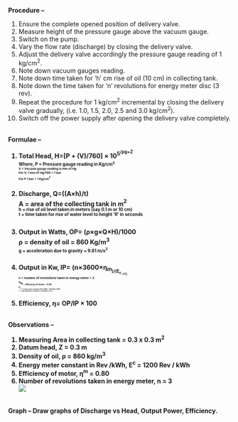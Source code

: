 <b>Procedure – </b>
1. Ensure the complete opened position of delivery valve. <br>
2. Measure height of the pressure gauge above the vacuum gauge.<br>
3. Switch on the pump.<br>
4. Vary the flow rate (discharge) by closing the delivery valve.<br>
5. Adjust the delivery valve accordingly the pressure gauge reading of 1 kg/cm<sup>2</sup>.<br>
6. Note down vacuum gauges reading. <br>
7. Note down time taken for ‘h’ cm rise of oil (10 cm) in collecting tank. <br>
8. Note down the time taken for ‘n’ revolutions for energy meter disc (3 rev). <br>
9. Repeat the procedure for 1 kg/cm<sup>2</sup> incremental by closing the delivery valve gradually, (i.e. 1.0, 1.5, 2.0, 2.5 and 3.0 kg/cm<sup>2</sup>).<br>
10. Switch off the power supply after opening the delivery valve completely.<br><br>

<b>Formulae – <b><br>
1. Total Head, H=[P + (V)/760] × 10<sup>5<sup>/ρg+Z <br>
Where, P = Pressure gauge reading in Kg/cm<sup>2<sup> <br>
V = Vacuum gauge reading in mm of Hg <br>
For V, 1 mm of Hg/760 = 1 bar <br>
For P  1 bar = 1 Kg/cm<sup>2<sup> <br><br>

2. Discharge, Q=((A×h)/t) <br>
A = area of the collecting tank in m<sup>2<sup> <br>
h = rise of oil level taken in meters (say 0.1 m or 10 cm) <br>
t = time taken for rise of water level to height ‘R’ in seconds <br><br>

3. Output in Watts, OP=  (ρ×g×Q×H)/1000 <br>
ρ = density of oil = 860 Kg/m<sup>3<sup> <br>
g = acceleration due to gravity = 9.81 m/s<sup>2<sup> <br><br>

4. Output in Kw, IP=  (n×3600×η<sub>m<sub>)/(E<sub>c<sub> ×T) <br>
n = number of revolutions taken in energy meter = 3 <br>
η<sub>m<sub> = efficiency of motor = 0.80 <br>
E<sub>c<sub> = energy meter constant in Rev /kWh = 1200 Rev / kWh <br>
T = time required to complete n revolution in sec <br><br>

5.  Efficiency, η=  OP/IP × 100 <br><br>


<b>Observations –</b><br>
1. Measuring Area in collecting tank = 0.3 x 0.3 m<sup>2</sup>  <br>   	  
2. Datum head, Z = 0.3 m <br>
3. Density of oil, ρ = 860 kg/m<sup>3</sup><br>
4. Energy meter constant in Rev /kWh, E<sup>c</sup> = 1200 Rev / kWh<br>
5. Efficiency of motor, η<sup>m</sup>  = 0.80<br>
6. Number of revolutions taken in energy meter, n = 3<br>
<image src="images/imagep1.PNG"> <br><br>

Graph – Draw graphs of Discharge vs Head, Output Power, Efficiency.